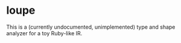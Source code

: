 # loupe

This is a (currently undocumented, unimplemented) type and shape analyzer for a
toy Ruby-like IR.
